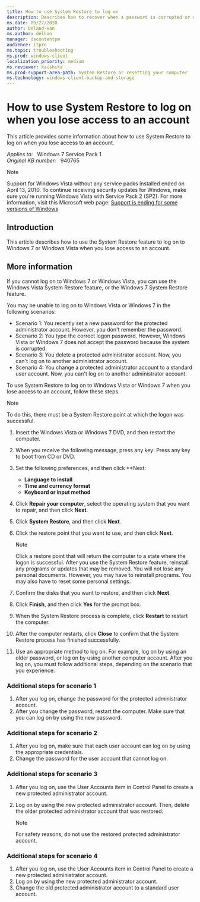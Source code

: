 ```yaml
---
title: How to use System Restore to log on
description: Describes how to recover when a password is corrupted or when a user account is lost.
ms.date: 09/27/2020
author: Deland-Han
ms.author: delhan 
manager: dscontentpm
audience: itpro
ms.topic: troubleshooting
ms.prod: windows-client
localization_priority: medium
ms.reviewer: kaushika
ms.prod-support-area-path: System Restore or resetting your computer
ms.technology: windows-client-backup-and-storage
---
```

# How to use System Restore to log on when you lose access to an account

This article provides some information about how to use System Restore to log on when you lose access to an account.

_Applies to:_ &nbsp; Windows 7 Service Pack 1  
_Original KB number:_ &nbsp; 940765

>[!NOTE]
Support for Windows Vista without any service packs installed ended on April 13, 2010. To continue receiving security updates for Windows, make sure you're running Windows Vista with Service Pack 2 (SP2). For more information, visit this Microsoft web page: [Support is ending for some versions of Windows](https://windows.microsoft.com/windows/help/end-support-windows-xp-sp2-windows-vista-without-service-packs)  

## Introduction

This article describes how to use the System Restore feature to log on to Windows 7 or Windows Vista when you lose access to an account.

## More information

If you cannot log on to Windows 7 or Windows Vista, you can use the Windows Vista System Restore feature, or the Windows 7 System Restore feature.

You may be unable to log on to Windows Vista or Windows 7 in the following scenarios:  

- Scenario 1: You recently set a new password for the protected administrator account. However, you don't remember the password.
- Scenario 2: You type the correct logon password. However, Windows Vista or Windows 7 does not accept the password because the system is corrupted.
- Scenario 3: You delete a protected administrator account. Now, you can't log on to another administrator account.
- Scenario 4: You change a protected administrator account to a standard user account. Now, you can't log on to another administrator account.  

To use System Restore to log on to Windows Vista or Windows 7 when you lose access to an account, follow these steps.

> [!NOTE]
> To do this, there must be a System Restore point at which the logon was successful.

1. Insert the Windows Vista or Windows 7 DVD, and then restart the computer.
2. When you receive the following message, press any key: Press any key to boot from CD or DVD.

3. Set the following preferences, and then click **Next:
   - **Language to install**  
   - **Time and currency format**  
   - **Keyboard or input method**  
4. Click **Repair your computer**, select the operating system that you want to repair, and then click **Next**.
5. Click **System Restore**, and then click **Next**.
6. Click the restore point that you want to use, and then click **Next**.

   > [!NOTE]
   > Click a restore point that will return the computer to a state where the logon is successful. After you use the System Restore feature, reinstall any programs or updates that may be removed. You will not lose any personal documents. However, you may have to reinstall programs. You may also have to reset some personal settings.
7. Confirm the disks that you want to restore, and then click **Next**.
8. Click **Finish**, and then click **Yes** for the prompt box.
9. When the System Restore process is complete, click **Restart** to restart the computer.
10. After the computer restarts, click **Close** to confirm that the System Restore process has finished successfully.
11. Use an appropriate method to log on. For example, log on by using an older password, or log on by using another computer account. After you log on, you must follow additional steps, depending on the scenario that you experience.

### Additional steps for scenario 1

1. After you log on, change the password for the protected administrator account.
2. After you change the password, restart the computer. Make sure that you can log on by using the new password.

### Additional steps for scenario 2

1. After you log on, make sure that each user account can log on by using the appropriate credentials.
2. Change the password for the user account that cannot log on.

### Additional steps for scenario 3

1. After you log on, use the User Accounts item in Control Panel to create a new protected administrator account.
2. Log on by using the new protected administrator account. Then, delete the older protected administrator account that was restored.

   > [!NOTE]
   > For safety reasons, do not use the restored protected administrator account.

### Additional steps for scenario 4

1. After you log on, use the User Accounts item in Control Panel to create a new protected administrator account.
2. Log on by using the new protected administrator account.
3. Change the old protected administrator account to a standard user account.
